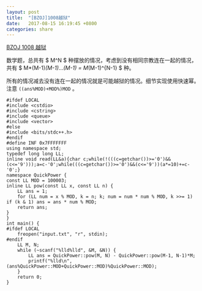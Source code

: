```yaml
---
layout: post
title:  "[BZOJ]1008越狱"
date:   2017-08-15 16:19:45 +0800
categories: share
---
```


[BZOJ 1008 越狱](http://www.lydsy.com/JudgeOnline/problem.php?id=1008)

数学题，总共有 $ M^N $ 种摆放的情况，考虑到没有相同宗教连在一起的情况，共有 $ M*(M-1)*(M-1)*...*(M-1) = M*(M-1)^{N-1} $ 种。

所有的情况减去没有连在一起的情况就是可能越狱的情况。细节实现使用快速幂。注意 `((ans%MOD)+MOD%)MOD` 。


```
#ifdef LOCAL
#include <cstdio>
#include <cstring>
#include <queue>
#include <vector>
#else
#include <bits/stdc++.h>
#endif
#define INF 0x7FFFFFFF
using namespace std;
typedef long long LL;
inline void read(LL&a){char c;while(!(((c=getchar())>='0')&&(c<='9')));a=c-'0';while(((c=getchar())>='0')&&(c<='9'))(a*=10)+=c-'0';}
namespace QuickPower {
const LL MOD = 100003;
inline LL pow(const LL x, const LL n) {
    LL ans = 1;
    for (LL num = x % MOD, k = n; k; num = num * num % MOD, k >>= 1) if (k & 1) ans = ans * num % MOD;
    return ans;
}
}
int main() {
#ifdef LOCAL
	freopen("input.txt", "r", stdin);
#endif
	LL M, N;
	while (~scanf("%lld%lld", &M, &N)) {
		LL ans = QuickPower::pow(M, N) - QuickPower::pow(M-1, N-1)*M;
		printf("%lld\n", (ans%QuickPower::MOD+QuickPower::MOD)%QuickPower::MOD);
	}
	return 0;
}
```
